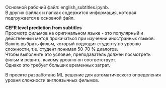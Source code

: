 Основной рабочий файл: english_subtitles.ipynb.<br> 
В других файлах и папках содержится информация, которая подгружается в основной файл.<br> 

**CEFR level prediction from subtitles**<br> 
Просмотр фильмов на оригинальном языке - это популярный и действенный метод прокачаться при изучении иностранных языков.<br> 
Важно выбрать фильм, который подходит студенту по уровню сложности, т.е. студент понимал 50-70 % диалогов.<br> 
Чтобы выполнить это условие, преподаватель должен посмотреть фильм и решить, какому уровню он соответствует. <br> 
Однако это требует больших временных затрат.<br> 

В проекте разработано ML решение для автоматического определения уровня сложности англоязычных фильмов.
